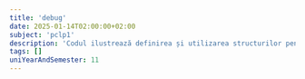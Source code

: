 ```yaml
---
title: 'debug'
date: 2025-01-14T02:00:00+02:00
subject: 'pclp1'
description: 'Codul ilustrează definirea și utilizarea structurilor pentru gestionarea datelor jucătorilor, un meniu interactiv, și funcții de bază pentru introducerea, listarea și căutarea informațiilor într-un tablou de structuri.'
tags: []
uniYearAndSemester: 11
---
```


